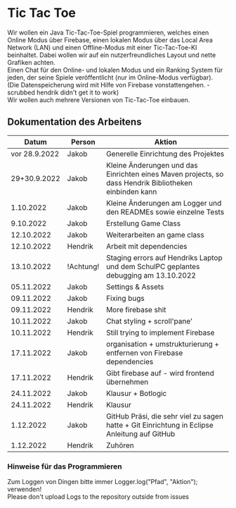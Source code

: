 # Tic Tac Toe
Wir wollen ein Java Tic-Tac-Toe-Spiel programmieren, welches einen Online Modus über Firebase, einen lokalen Modus über das Local Area Network (LAN) und einen Offline-Modus mit einer Tic-Tac-Toe-KI beinhaltet. Dabei wollen wir auf ein nutzerfreundliches Layout und nette Grafiken achten. <br>
Einen Chat für den Online- und lokalen Modus und ein Ranking System für jeden, der seine Spiele veröffentlicht (nur im Online-Modus verfügbar). <br>
(Die Datenspeicherung wird mit Hilfe von Firebase vonstattengehen. - scrubbed hendrik didn't get it to work) <br>
Wir wollen auch mehrere Versionen von Tic-Tac-Toe einbauen. <br>

## Dokumentation des Arbeitens

<table>
  <thead>
    <tr>
      <th>Datum</th>
      <th>Person</th>
      <th>Aktion</th>
    </tr>
  </thead>
  <tbody>
  	<tr>
      <td>vor 28.9.2022</td>
      <td>Jakob</td>
      <td>Generelle Einrichtung des Projektes</td>
    </tr>
    <tr>
      <td>29+30.9.2022</td>
      <td>Jakob</td>
      <td>Kleine Änderungen und das Einrichten eines Maven projects, so dass Hendrik Bibliotheken einbinden kann</td>
    </tr>
    <tr>
      <td>1.10.2022</td>
      <td>Jakob</td>
      <td>Kleine Änderungen am Logger und den READMEs sowie einzelne Tests</td>
    </tr>
    <tr>
      <td>9.10.2022</td>
      <td>Jakob</td>
      <td>Erstellung Game Class</td>
    </tr>
    <tr>
      <td>12.10.2022</td>
      <td>Jakob</td>
      <td>Weiterarbeiten an game class</td>
    </tr>
    <tr>
      <td>12.10.2022</td>
      <td>Hendrik</td>
      <td>Arbeit mit dependencies</td>
    </tr>
    <tr>
      <td>13.10.2022</td>
      <td>!Achtung!</td>
      <td>Staging errors auf Hendriks Laptop und dem SchulPC geplantes debugging am 13.10.2022</td>
    </tr>
    <tr>
      <td>05.11.2022</td>
      <td>Jakob</td>
      <td>Settings & Assets</td>
    </tr>
    <tr>
      <td>09.11.2022</td>
      <td>Jakob</td>
      <td>Fixing bugs</td>
    </tr>
    <tr>
      <td>09.11.2022</td>
      <td>Hendrik</td>
      <td>More firebase shit</td>
    </tr>
    <tr>
      <td>10.11.2022</td>
      <td>Jakob</td>
      <td>Chat styling + scroll'pane'</td>
    </tr>
    <tr>
      <td>10.11.2022</td>
      <td>Hendrik</td>
      <td>Still trying to implement Firebase</td>
    </tr>
    <tr>
      <td>17.11.2022</td>
      <td>Jakob</td>
      <td>organisation + umstrukturierung + entfernen von Firebase dependencies</td>
    </tr>
    <tr>
      <td>17.11.2022</td>
      <td>Hendrik</td>
      <td>Gibt firebase auf - wird frontend übernehmen</td>
    </tr>
    <tr>
      <td>24.11.2022</td>
      <td>Jakob</td>
      <td>Klausur + Botlogic</td>
    </tr>
    <tr>
      <td>24.11.2022</td>
      <td>Hendrik</td>
      <td>Klausur</td>
    </tr>
    <tr>
      <td>1.12.2022</td>
      <td>Jakob</td>
      <td>GitHub Präsi, die sehr viel zu sagen hatte + Git Einrichtung in Eclipse Anleitung auf GitHub</td>
    </tr>
    <tr>
      <td>1.12.2022</td>
      <td>Hendrik</td>
      <td>Zuhören</td>
    </tr>
  </tbody>
</table>

### Hinweise für das Programmieren
Zum Loggen von Dingen bitte immer Logger.log("Pfad", "Aktion"); verwenden!<br>
Please don't upload Logs to the repository outside from issues
